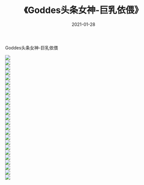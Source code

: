 ﻿---
layout: post
title:  《Goddes头条女神-巨乳依偎》
date:   2021-01-28
img: http://img.660000.xyz/Sharelink/网络美图/2021/Goddes头条女神-巨乳依偎/000.jpg
categories: [美女, 清纯, 唯美]
---

Goddes头条女神-巨乳依偎

  ![](http://img.660000.xyz/Sharelink/网络美图/2021/Goddes头条女神-巨乳依偎/001.jpg) <br> ![](http://img.660000.xyz/Sharelink/网络美图/2021/Goddes头条女神-巨乳依偎/002.jpg) <br> ![](http://img.660000.xyz/Sharelink/网络美图/2021/Goddes头条女神-巨乳依偎/003.jpg) <br> ![](http://img.660000.xyz/Sharelink/网络美图/2021/Goddes头条女神-巨乳依偎/004.jpg) <br> ![](http://img.660000.xyz/Sharelink/网络美图/2021/Goddes头条女神-巨乳依偎/005.jpg) <br> ![](http://img.660000.xyz/Sharelink/网络美图/2021/Goddes头条女神-巨乳依偎/006.jpg) <br> ![](http://img.660000.xyz/Sharelink/网络美图/2021/Goddes头条女神-巨乳依偎/007.jpg) <br> ![](http://img.660000.xyz/Sharelink/网络美图/2021/Goddes头条女神-巨乳依偎/008.jpg) <br> ![](http://img.660000.xyz/Sharelink/网络美图/2021/Goddes头条女神-巨乳依偎/009.jpg) <br> ![](http://img.660000.xyz/Sharelink/网络美图/2021/Goddes头条女神-巨乳依偎/010.jpg) <br> ![](http://img.660000.xyz/Sharelink/网络美图/2021/Goddes头条女神-巨乳依偎/011.jpg) <br> ![](http://img.660000.xyz/Sharelink/网络美图/2021/Goddes头条女神-巨乳依偎/012.jpg) <br> ![](http://img.660000.xyz/Sharelink/网络美图/2021/Goddes头条女神-巨乳依偎/013.jpg) <br> ![](http://img.660000.xyz/Sharelink/网络美图/2021/Goddes头条女神-巨乳依偎/014.jpg) <br> ![](http://img.660000.xyz/Sharelink/网络美图/2021/Goddes头条女神-巨乳依偎/015.jpg) <br> ![](http://img.660000.xyz/Sharelink/网络美图/2021/Goddes头条女神-巨乳依偎/016.jpg) <br> ![](http://img.660000.xyz/Sharelink/网络美图/2021/Goddes头条女神-巨乳依偎/017.jpg) <br> ![](http://img.660000.xyz/Sharelink/网络美图/2021/Goddes头条女神-巨乳依偎/018.jpg) <br> ![](http://img.660000.xyz/Sharelink/网络美图/2021/Goddes头条女神-巨乳依偎/019.jpg) <br> ![](http://img.660000.xyz/Sharelink/网络美图/2021/Goddes头条女神-巨乳依偎/020.jpg) <br> ![](http://img.660000.xyz/Sharelink/网络美图/2021/Goddes头条女神-巨乳依偎/021.jpg) <br> ![](http://img.660000.xyz/Sharelink/网络美图/2021/Goddes头条女神-巨乳依偎/022.jpg) <br> ![](http://img.660000.xyz/Sharelink/网络美图/2021/Goddes头条女神-巨乳依偎/023.jpg) <br> ![](http://img.660000.xyz/Sharelink/网络美图/2021/Goddes头条女神-巨乳依偎/024.jpg) <br> ![](http://img.660000.xyz/Sharelink/网络美图/2021/Goddes头条女神-巨乳依偎/025.jpg) <br>